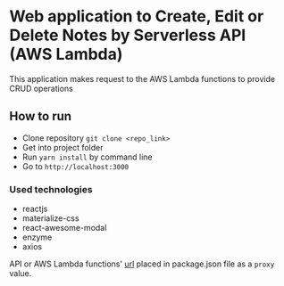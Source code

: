 # Web application to Create, Edit or Delete Notes by Serverless API (AWS Lambda)

This application makes request to the AWS Lambda functions to provide CRUD operations

## How to run

* Clone repository `git clone <repo_link>`
* Get into project folder
* Run `yarn install` by command line
* Go to `http://localhost:3000`

### Used technologies

* reactjs
* materialize-css
* react-awesome-modal
* enzyme
* axios

API or AWS Lambda functions' [url](https://j8a7e74e54.execute-api.us-east-1.amazonaws.com/dev) placed in package.json file as a `proxy` value.